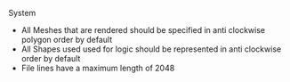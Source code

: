 
System
- All Meshes that are rendered should be specified in anti clockwise polygon order by default
- All Shapes used used for logic should be represented in anti clockwise order by default
- File lines have a maximum length of 2048